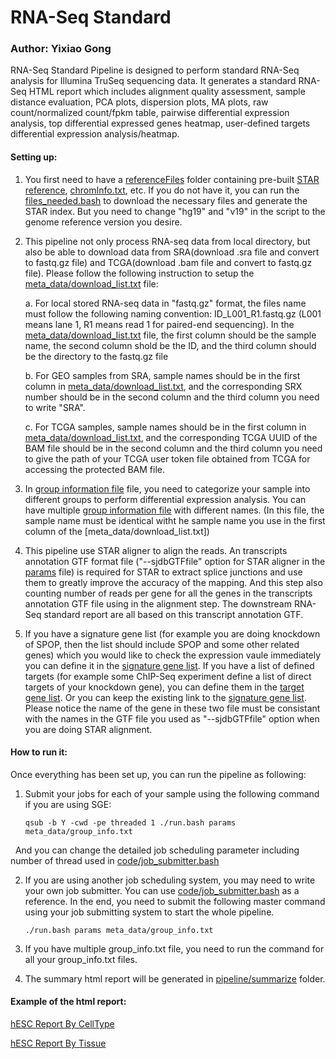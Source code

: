 # RNA-Seq Standard

### Author: Yixiao Gong

RNA-Seq Standard Pipeline is designed to perform standard RNA-Seq analysis for Illumina TruSeq sequencing data. It generates a standard RNA-Seq HTML report which includes alignment quality assessment, sample distance evaluation, PCA plots, dispersion plots, MA plots, raw count/normalized count/fpkm table, pairwise differential expression analysis, top differential expressed genes heatmap, user-defined targets differential expression analysis/heatmap. 

#### Setting up:

1. You first need to have a [referenceFiles](referenceFiles/) folder containing pre-built [STAR reference](referenceFiles/STAR_Reference), [chromInfo.txt](referenceFiles/chromInfo.txt), etc. If you do not have it, you can run the [files_needed.bash](referenceFiles/files_needed.bash) to download the necessary files and generate the STAR index. But you need to change "hg19" and "v19" in the script to the genome reference version you desire.

2. This pipeline not only process RNA-seq data from local directory, but also be able to download data from SRA(download .sra file and convert to fastq.gz file) and TCGA(download .bam file and convert to fastq.gz file). Please follow the following instruction to setup the [meta_data/download_list.txt](meta_data/download_list.txt) file:

	a. For local stored RNA-seq data in "fastq.gz" format, the files name must follow the following naming convention: 
	ID_L001_R1.fastq.gz (L001 means lane 1, R1 means read 1 for paired-end sequencing). In the [meta_data/download_list.txt](meta_data/download_list.txt) file, the first column should be the sample name, the second column shold be the ID, and the third column should be the directory to the fastq.gz file

	b. For GEO samples from SRA, sample names should be in the first column in [meta_data/download_list.txt](meta_data/download_list.txt), and the corresponding SRX number should be in the second column and the third column you need to write "SRA".

	c. For TCGA samples, sample names should be in the first column in [meta_data/download_list.txt](meta_data/download_list.txt), and the corresponding TCGA UUID of the BAM file should be in the second column and the third column you need to give the path of your TCGA user token file obtained from TCGA for accessing the protected BAM file. 
	
5. In [group information file](meta_data/group_info.txt) file, you need to categorize your sample into different groups to perform differential expression analysis. You can have multiple [group information file](meta_data/group_info.txt) with different names. (In this file, the sample name must be identical witht he sample name you use in the first column of the [meta_data/download_list.txt])

6. This pipeline use STAR aligner to align the reads. An transcripts annotation GTF format file ("--sjdbGTFfile" option for STAR aligner in the [params](params) file) is required for STAR to extract splice junctions and use them to greatly improve the accuracy of the mapping. And this step also counting number of reads per gene for all the genes in the transcripts annotation GTF file using in the alignment step. The downstream RNA-Seq standard report are all based on this transcript annotation GTF. 

7. If you have a signature gene list (for example you are doing knockdown of SPOP, then the list should include SPOP and some other related genes) which you would like to check the expression vaule immediately you can define it in the [signature gene list](meta_data/signature.txt). If you have a list of defined targets (for example some ChIP-Seq experiment define a list of direct targets of your knockdown gene), you can define them in the [target gene list](meta_data/target.txt). Or you can keep the existing link to the [signature gene list](meta_data/signature.txt). Please notice the name of the gene in these two file must be consistant with the names in the GTF file you used as "--sjdbGTFfile" option when you are doing STAR alignment. 


#### How to run it:

Once everything has been set up, you can run the pipeline as following:

1. Submit your jobs for each of your sample using the following command if you are using SGE:
   
	```
	qsub -b Y -cwd -pe threaded 1 ./run.bash params meta_data/group_info.txt
	```
   And you can change the detailed job scheduling parameter including number of thread used in [code/job_submitter.bash](code/job_submitter.bash)
	
2.  If you are using another job scheduling system, you may need to write your own job submitter. You can use [code/job_submitter.bash](code/job_submitter.bash) as a reference. In the end, you need to submit the following master command using your job submitting system to start the whole pipeline.
   
	```
	./run.bash params meta_data/group_info.txt
	```
	
2. If you have multiple group_info.txt file, you need to run the command for all your group_info.txt files.  

3. The summary html report will be generated in [pipeline/summarize](pipeline/summarize) folder.

#### Example of the html report:
[hESC Report By CellType](http://www.hpc.med.nyu.edu/~gongy05/RNA-Seq_Standard/H1_Cells/By_CellType/By_CellType.html)

[hESC Report By Tissue](http://www.hpc.med.nyu.edu/~gongy05/RNA-Seq_Standard/H1_Cells/By_Tissue/By_Tissue.html)
